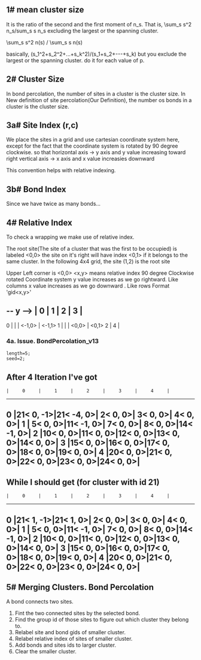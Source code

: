 ## 1# mean cluster size
It is the ratio of the second and the first moment of n_s. That is, 
\sum_s s^2 n_s/sum_s s n_s 
excluding the largest or the spanning cluster.

\sum_s s^2 n(s) / \sum_s s n(s)

basically, (s_1^2+s_2^2+...+s_k^2)/(s_1+s_2+---+s_k) but you exclude the largest or the spanning cluster.
do it for each value of p.


## 2# Cluster Size
In bond percolation, the number of sites in a cluster is the cluster size. 
In New definition of site percolation(Our Definition), the number os bonds in a cluster is the cluster size.


## 3a# Site Index (r,c)
We place the sites in a grid and use cartesian coordinate system here, except for the fact that the coordinate system is rotated by 90 degree clockwise. so that 
horizontal axis -> y axis and y value increasing toward right
vertical axis -> x axis and x value increasies downward

This convention helps with relative indexing.

## 3b# Bond Index
Since we have twice as many bonds...


## 4# Relative Index
To check a wrapping we make use of relative index.

The root site(The site of a cluster that was the first to be occupied) is labeled <0,0>
the site on it's right will have index <0,1> if it belongs to the same cluster. In the following 4x4 grid, the site (1,2) is the root site


Upper Left corner is <0,0>
<x,y> means relative index
90 degree Clockwise rotated Coordinate system
y value increases as we go rightward. Like columns
x value increases as we go downward . Like rows
Format 'gid<x,y>'


-- y -->
  | 0     | 1     | 2     | 3     |
---------------------------------
0 |       |       | <-1,0> | <-1,1>
1 |       |       | <0,0> | <0,1>
2 |
4 |

### 4a. Issue. BondPercolation_v13
    length=5;
    seed=2;

After 4 Iteration I've got
----------------------------------------------------------------------
    |     0     |     1     |     2     |     3     |     4     |
----------------------------------------------------------------------
  0 |21<  0, -1>|21< -4,  0>| 2<  0,  0>| 3<  0,  0>| 4<  0,  0>|
  1 | 5<  0,  0>|11< -1,  0>| 7<  0,  0>| 8<  0,  0>|14< -1,  0>|
  2 |10<  0,  0>|11<  0,  0>|12<  0,  0>|13<  0,  0>|14<  0,  0>|
  3 |15<  0,  0>|16<  0,  0>|17<  0,  0>|18<  0,  0>|19<  0,  0>|
  4 |20<  0,  0>|21<  0,  0>|22<  0,  0>|23<  0,  0>|24<  0,  0>|
----------------------------------------------------------------------

While I should get (for cluster with id 21)
----------------------------------------------------------------------
    |     0     |     1     |     2     |     3     |     4     |
----------------------------------------------------------------------
  0 |21<  1, -1>|21<  1,  0>| 2<  0,  0>| 3<  0,  0>| 4<  0,  0>|
  1 | 5<  0,  0>|11< -1,  0>| 7<  0,  0>| 8<  0,  0>|14< -1,  0>|
  2 |10<  0,  0>|11<  0,  0>|12<  0,  0>|13<  0,  0>|14<  0,  0>|
  3 |15<  0,  0>|16<  0,  0>|17<  0,  0>|18<  0,  0>|19<  0,  0>|
  4 |20<  0,  0>|21<  0,  0>|22<  0,  0>|23<  0,  0>|24<  0,  0>|
----------------------------------------------------------------------


## 5# Merging Clusters. Bond Percolation
A bond connects two sites.
1. Fint the two connected sites by the selected bond.
2. Find the group id of those sites to figure out which cluster they belong to.
3. Relabel site and bond gids of smaller cluster.
4. Relabel relative index of sites of smaller cluster.
5. Add bonds and sites ids to larger cluster.
6. Clear the smaller cluster.


